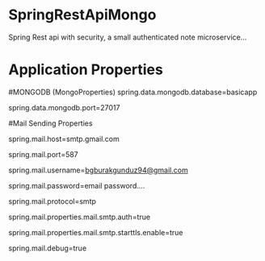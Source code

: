 # SpringRestApiMongo
Spring Rest api with security, a small authenticated note microservice...


# Application Properties
#MONGODB (MongoProperties)
spring.data.mongodb.database=basicapp

spring.data.mongodb.port=27017

#Mail Sending Properties

spring.mail.host=smtp.gmail.com

spring.mail.port=587

spring.mail.username=bgburakgunduz94@gmail.com

spring.mail.password=email password....

spring.mail.protocol=smtp

spring.mail.properties.mail.smtp.auth=true

spring.mail.properties.mail.smtp.starttls.enable=true

spring.mail.debug=true 
